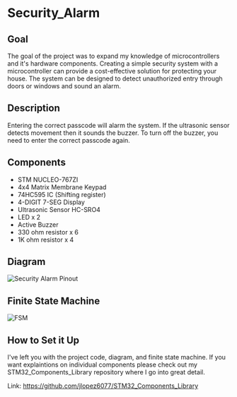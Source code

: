 # Security_Alarm
 
## Goal 
The goal of the project was to expand my knowledge of microcontrollers and it's hardware components. Creating a simple security system with a microcontroller can provide a cost-effective solution for protecting your house. The system can be designed to detect unauthorized entry through doors or windows and sound an alarm. 

## Description
Entering the correct passcode will alarm the system. If the ultrasonic sensor detects movement then it sounds the buzzer. To turn off the buzzer, you need to enter the correct passcode again. 

## Components 
* STM NUCLEO-767ZI
* 4x4 Matrix Membrane Keypad
* 74HC595 IC (Shifting register)
* 4-DIGIT 7-SEG Display
* Ultrasonic Sensor HC-SRO4
* LED x 2
* Active Buzzer 
* 330 ohm resistor x 6
* 1K ohm resistor x 4

## Diagram
![Security Alarm Pinout](https://user-images.githubusercontent.com/116536807/231343331-bf1ff437-98d9-417c-a7eb-0138906a6c54.png)

## Finite State Machine
![FSM](https://user-images.githubusercontent.com/116536807/231346506-0387c68e-f7ab-43f4-898b-066d652bbad4.png)

## How to Set it Up 
I've left you with the project code, diagram, and finite state machine. If you want explaintions on individual components please check out my STM32_Components_Library repository where I go into great detail.

Link: https://github.com/jlopez6077/STM32_Components_Library
 
